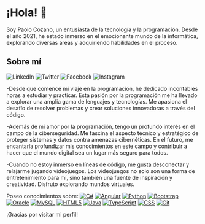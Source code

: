 
# ¡Hola! 👋

 Soy Paolo Cozano, un entusiasta de la tecnología y la programación. Desde el año 2021, he estado inmerso en el emocionante mundo de la informática, explorando diversas áreas y adquiriendo habilidades en el proceso.

## Sobre mí


![LinkedIn][linkedin-shield]
![Twitter][twitter-shield]
![Facebook][facebook-shield]
![Instagram][instagram-shield]

[linkedin-shield]: https://img.shields.io/badge/LinkedIn-0077B5?style=flat-square&logo=LinkedIn&logoColor=white
[twitter-shield]: https://img.shields.io/badge/Twitter-1DA1F2?style=flat-square&logo=Twitter&logoColor=white
[facebook-shield]: https://img.shields.io/badge/Facebook-1877F2?style=flat-square&logo=Facebook&logoColor=white
[instagram-shield]: https://img.shields.io/badge/Instagram-E4405F?style=flat-square&logo=Instagram&logoColor=white

-Desde que comencé mi viaje en la programación, he dedicado incontables horas a estudiar y practicar. Esta pasión por la programación me ha llevado a explorar una amplia gama de lenguajes y tecnologías. Me apasiona el desafío de resolver problemas y crear soluciones innovadoras a través del código.

-Además de mi amor por la programación, tengo un profundo interés en el campo de la ciberseguridad. Me fascina el aspecto técnico y estratégico de proteger sistemas y datos contra amenazas cibernéticas. En el futuro, me encantaría profundizar mis conocimientos en este campo y contribuir a hacer que el mundo digital sea un lugar más seguro para todos.

-Cuando no estoy inmerso en líneas de código, me gusta desconectar y relajarme jugando videojuegos. Los videojuegos no solo son una forma de entretenimiento para mí, sino también una fuente de inspiración y creatividad. Disfruto explorando mundos virtuales.


Poseo conocimientos sobre:
[![C#][C#.com]][C#-url]
[![Angular][Angular.shield]][Angular-url]
[![Python][Python.org]][Python-url]
[![Bootstrap][Bootstrap.shield]][Bootstrap-url]
[![Oracle][Oracle.com]][Oracle-url]
[![MySQL][MySQL.com]][MySQL-url]
[![HTML5][HTML5.org]][HTML5-url]
[![Java][Java.com]][Java-url]
[![TypeScript][TypeScript.io]][TypeScript-url]
[![CSS][CSS.com]][CSS-url]
[![Git][Git-scm]][Git-url]

[C#.com]: https://img.shields.io/badge/C%23-239120?style=flat-square&logo=C%20Sharp&logoColor=white
[C#-url]: https://docs.microsoft.com/en-us/dotnet/csharp/

[Python.org]: https://img.shields.io/badge/Python-3776AB?style=flat-square&logo=Python&logoColor=white
[Python-url]: https://www.python.org/

[Oracle.com]: https://img.shields.io/badge/Oracle-F80000?style=flat-square&logo=Oracle&logoColor=white
[Oracle-url]: https://www.oracle.com/database/

[MySQL.com]: https://img.shields.io/badge/MySQL-4479A1?style=flat-square&logo=MySQL&logoColor=white
[MySQL-url]: https://www.mysql.com/

[HTML5.org]: https://img.shields.io/badge/HTML5-E34F26?style=flat-square&logo=HTML5&logoColor=white
[HTML5-url]: https://developer.mozilla.org/en-US/docs/Web/Guide/HTML/HTML5

[Java.com]: https://img.shields.io/badge/Java-007396?style=flat-square&logo=Java&logoColor=white
[Java-url]: https://www.java.com/

[TypeScript.io]: https://img.shields.io/badge/TypeScript-3178C6?style=flat-square&logo=TypeScript&logoColor=white
[TypeScript-url]: https://www.typescriptlang.org/

[CSS.com]: https://img.shields.io/badge/CSS-1572B6?style=flat-square&logo=CSS3&logoColor=white
[CSS-url]: https://developer.mozilla.org/en-US/docs/Web/CSS

[Git-scm]: https://img.shields.io/badge/Git-F05032?style=flat-square&logo=Git&logoColor=white
[Git-url]: https://git-scm.com/

[Bootstrap.shield]: https://img.shields.io/badge/Bootstrap-7952B3?style=flat-square&logo=Bootstrap&logoColor=white
[Bootstrap-url]: https://getbootstrap.com/

[Angular.shield]: https://img.shields.io/badge/Angular-DD0031?style=flat-square&logo=Angular&logoColor=white
[Angular-url]: https://angular.io/

¡Gracias por visitar mi perfil!
